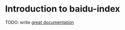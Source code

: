# Introduction to baidu-index

TODO: write [great documentation](http://jacobian.org/writing/what-to-write/)
